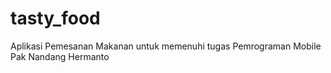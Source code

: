# tasty_food
Aplikasi Pemesanan Makanan untuk memenuhi tugas Pemrograman Mobile Pak Nandang Hermanto
